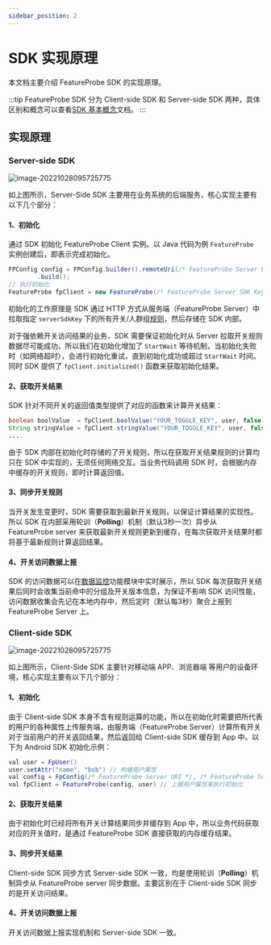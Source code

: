 ```yaml
---
sidebar_position: 2
---
```


# SDK 实现原理

本文档主要介绍 FeatureProbe SDK 的实现原理。

:::tip
FeatureProbe SDK 分为 Client-side SDK 和 Server-side SDK 两种，具体区别和概念可以查看[SDK 基本概念](./sdk-introduction)文档。
:::



## 实现原理

### Server-side SDK

![image-20221028095725775](/server_side_sdk.png)

如上图所示，Server-Side SDK 主要用在业务系统的后端服务，核心实现主要有以下几个部分：

#### 1、初始化

通过 SDK 初始化 FeatureProbe Client 实例。以 Java 代码为例 `FeatureProbe` 实例创建后，即表示完成初始化。

```java
FPConfig config = FPConfig.builder().remoteUri(/* FeatureProbe Server URI */)
        .build();
// 执行初始化
FeatureProbe fpClient = new FeatureProbe(/* FeatureProbe Server SDK Key */, config);
```

初始化的工作原理是 SDK 通过 HTTP 方式从服务端（FeatureProbe Server）中拉取指定 `serverSdkKey` 下的所有开关/人群组[规则](https://github.com/FeatureProbe/server-sdk-specification/blob/065c758e62b057e8f0664f9d2561fa1d35200306/spec/toggle_simple_spec.json)，然后存储在 SDK 内部。

对于强依赖开关访问结果的业务，SDK 需要保证初始化时从 Server 拉取开关规则数据尽可能成功，所以我们在初始化增加了 `StartWait`  等待机制，当初始化失败时（如网络超时），会进行初始化重试，直到初始化成功或超过 `StartWait` 时间。同时 SDK 提供了 `fpClient.initialized()` 函数来获取初始化结果。

#### 2、获取开关结果

SDK 针对不同开关的返回值类型提供了对应的函数来计算开关结果：

```java
boolean boolValue  = fpClient.boolValue("YOUR_TOGGLE_KEY", user, false);
String stringValue = fpClient.stringValue("YOUR_TOGGLE_KEY", user, false);
....
```

由于 SDK 内部在初始化时存储的了开关规则，所以在获取开关结果规则的计算均只在 SDK 中实现的，无须任何网络交互。当业务代码调用 SDK 时，会根据内存中缓存的开关规则，即时计算返回值。

#### 3、同步开关规则

当开关发生变更时，SDK 需要获取到最新开关规则，以保证计算结果的实现性。 所以 SDK 在内部采用轮训（**Polling**）机制（默认3秒一次）异步从 FeatureProbe server 来获取最新开关规则更新到缓存，在每次获取开关结果时都将基于最新规则计算返回结果。

#### 4、开关访问数据上报

SDK 的访问数据可以在[数据监控](/how-to/platform/metrics)功能模块中实时展示，所以 SDK 每次获取开关结果后同时会收集当前命中的分组及开关版本信息，为保证不影响 SDK 访问性能，访问数据收集会先记在本地内存中，然后定时（默认每3秒）聚合上报到 FeatureProbe Server 上。



### Client-side SDK

![image-20221028095725775](/client_side_sdk.png)

如上图所示，Client-Side SDK 主要针对移动端 APP、浏览器端 等用户的设备环境，核心实现主要有以下几个部分：

#### 1、初始化

由于 Client-side SDK 本身不含有规则运算的功能，所以在初始化时需要把所代表的用户的各种属性上传服务端，由服务端（FeatureProbe Server）计算所有开关对于当前用户的开关返回结果，然后返回给 Client-side SDK 缓存到 App 中。以下为 Android SDK 初始化示例：

```java
val user = FpUser()
user.setAttr("name", "bob") // 构建用户属性
val config = FpConfig(/* FeatureProbe Server URI */, /* FeatureProbe Server SDK Key */, 10u, true)
val fpClient = FeatureProbe(config, user) // 上报用户属性来执行初始化
```

#### 2、获取开关结果

由于初始化时已经将所有开关计算结果同步并缓存到 App 中，所以业务代码获取对应的开关值时，是通过 FeatureProbe SDK 直接获取的内存缓存结果。

#### 3、同步开关结果

Client-side SDK 同步方式 Server-side SDK 一致，均是使用轮训（**Polling**）机制异步从 FeatureProbe server 同步数据。主要区别在于 Client-side SDK 同步的是开关访问结果。

#### 4、开关访问数据上报

 开关访问数据上报实现机制和 Server-side SDK 一致。
